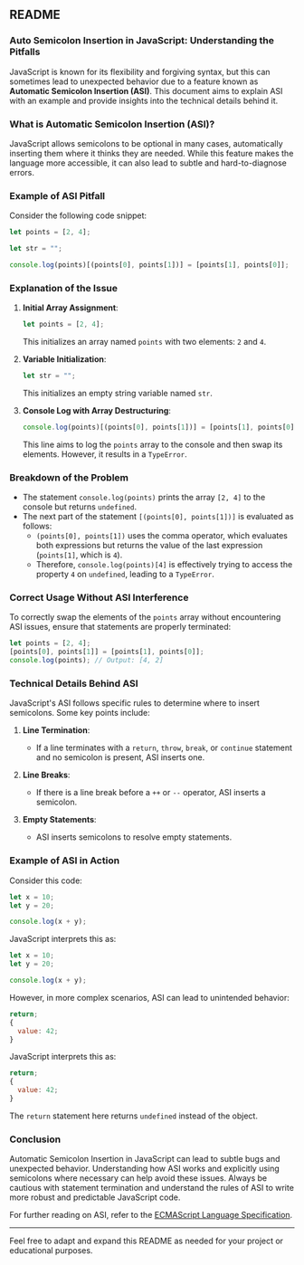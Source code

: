 ## README

### Auto Semicolon Insertion in JavaScript: Understanding the Pitfalls

JavaScript is known for its flexibility and forgiving syntax, but this can sometimes lead to unexpected behavior due to a feature known as **Automatic Semicolon Insertion (ASI)**. This document aims to explain ASI with an example and provide insights into the technical details behind it.

### What is Automatic Semicolon Insertion (ASI)?

JavaScript allows semicolons to be optional in many cases, automatically inserting them where it thinks they are needed. While this feature makes the language more accessible, it can also lead to subtle and hard-to-diagnose errors.

### Example of ASI Pitfall

Consider the following code snippet:

```javascript
let points = [2, 4];

let str = "";

console.log(points)[(points[0], points[1])] = [points[1], points[0]];
```

### Explanation of the Issue

1. **Initial Array Assignment**:

   ```javascript
   let points = [2, 4];
   ```

   This initializes an array named `points` with two elements: `2` and `4`.

2. **Variable Initialization**:

   ```javascript
   let str = "";
   ```

   This initializes an empty string variable named `str`.

3. **Console Log with Array Destructuring**:

   ```javascript
   console.log(points)[(points[0], points[1])] = [points[1], points[0]];
   ```

   This line aims to log the `points` array to the console and then swap its elements. However, it results in a `TypeError`.

### Breakdown of the Problem

- The statement `console.log(points)` prints the array `[2, 4]` to the console but returns `undefined`.
- The next part of the statement `[(points[0], points[1])]` is evaluated as follows:
  - `(points[0], points[1])` uses the comma operator, which evaluates both expressions but returns the value of the last expression (`points[1]`, which is `4`).
  - Therefore, `console.log(points)[4]` is effectively trying to access the property `4` on `undefined`, leading to a `TypeError`.

### Correct Usage Without ASI Interference

To correctly swap the elements of the `points` array without encountering ASI issues, ensure that statements are properly terminated:

```javascript
let points = [2, 4];
[points[0], points[1]] = [points[1], points[0]];
console.log(points); // Output: [4, 2]
```

### Technical Details Behind ASI

JavaScript's ASI follows specific rules to determine where to insert semicolons. Some key points include:

1. **Line Termination**:

   - If a line terminates with a `return`, `throw`, `break`, or `continue` statement and no semicolon is present, ASI inserts one.

2. **Line Breaks**:

   - If there is a line break before a `++` or `--` operator, ASI inserts a semicolon.

3. **Empty Statements**:
   - ASI inserts semicolons to resolve empty statements.

### Example of ASI in Action

Consider this code:

```javascript
let x = 10;
let y = 20;

console.log(x + y);
```

JavaScript interprets this as:

```javascript
let x = 10;
let y = 20;

console.log(x + y);
```

However, in more complex scenarios, ASI can lead to unintended behavior:

```javascript
return;
{
  value: 42;
}
```

JavaScript interprets this as:

```javascript
return;
{
  value: 42;
}
```

The `return` statement here returns `undefined` instead of the object.

### Conclusion

Automatic Semicolon Insertion in JavaScript can lead to subtle bugs and unexpected behavior. Understanding how ASI works and explicitly using semicolons where necessary can help avoid these issues. Always be cautious with statement termination and understand the rules of ASI to write more robust and predictable JavaScript code.

For further reading on ASI, refer to the [ECMAScript Language Specification](https://www.ecma-international.org/ecma-262/).

---

Feel free to adapt and expand this README as needed for your project or educational purposes.
